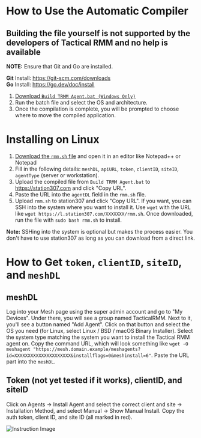 # How to Use the Automatic Compiler
## **Building the file yourself is not supported by the developers of Tactical RMM and no help is available**

**NOTE:** Ensure that Git and Go are installed.

**Git** Install: https://git-scm.com/downloads  
**Go** Install: https://go.dev/doc/install


1. [Download `Build TRMM Agent.bat (Windows Only)`](./Build%20TRMM%20Agent.bat)
2. Run the batch file and select the OS and architecture.
3. Once the compilation is complete, you will be prompted to choose where to move the compiled application.

# Installing on Linux

1. [Download the `rmm.sh` file](./Linux/rmm.sh) and open it in an editor like Notepad++ or Notepad
2. Fill in the following details: `meshDL`, `apiURL`, `token`, `clientID`, `siteID`, `agentType` (server or workstation).
3. Upload the compiled file from `Build TRMM Agent.bat` to https://station307.com and click "Copy URL".
4. Paste the URL into the `agentDL` field in the `rmm.sh` file.
5. Upload `rmm.sh` to station307 and click "Copy URL". If you want, you can SSH into the system where you want to install it. Use `wget` with the URL like `wget https://l.station307.com/XXXXXXX/rmm.sh`. Once downloaded, run the file with `sudo bash rmm.sh` to install.

**Note:** SSHing into the system is optional but makes the process easier. You don't have to use station307 as long as you can download from a direct link.

# How to Get `token`, `clientID`, `siteID`, and `meshDL`

## meshDL
Log into your Mesh page using the super admin account and go to "My Devices". Under there, you will see a group named TacticalRMM. Next to it, you'll see a button named "Add Agent". Click on that button and select the OS you need (for Linux, select Linux / BSD / macOS Binary Installer). Select the system type matching the system you want to install the Tactical RMM agent on. Copy the command URL, which will look something like `wget -O meshagent "https://mesh.domain.example/meshagents?id=XXXXXXXXXXXXXXXXXXXXX&installflags=0&meshinstall=6"`. Paste the URL part into the `meshDL`.

## Token (not yet tested if it works), clientID, and siteID
Click on Agents -> Install Agent and select the correct client and site -> Installation Method, and select Manual -> Show Manual Install. Copy the auth token, client ID, and site ID (all marked in red).

![Instruction Image](https://i.ibb.co/s2NWBmD/image-2024-11-25-155736001.png)
